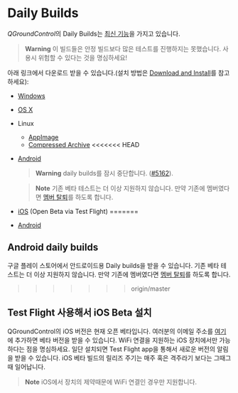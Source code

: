 # Daily Builds

*QGroundControl*의 Daily Builds는 [최신 기능](../releases/daily_build_new_features.md)을 가지고 있습니다.

> **Warning** 이 빌드들은 안정 빌드보다 많은 테스트를 진행하지는 못했습니다. 사용시 위험할 수 있다는 것을 명심하세요!

아래 링크에서 다운로드 받을 수 있습니다.(설치 방법은 [Download and Install](../getting_started/download_and_install.md)를 참고하세요):

* [Windows](https://s3-us-west-2.amazonaws.com/qgroundcontrol/builds/master/QGroundControl-installer.exe)
* [OS X](https://s3-us-west-2.amazonaws.com/qgroundcontrol/builds/master/QGroundControl.dmg)
* Linux 
  * [AppImage](https://s3-us-west-2.amazonaws.com/qgroundcontrol/builds/master/QGroundControl.AppImage)
  * [Compressed Archive](https://s3-us-west-2.amazonaws.com/qgroundcontrol/builds/master/QGroundControl.tar.bz2)
<<<<<<< HEAD
* [Android](https://play.google.com/store/apps/details?id=org.mavlink.qgroundcontrolbeta&rdid=org.mavlink.qgroundcontrolbeta) 
  > **Warning** daily builds를 잠시 중단합니다. ([#5162](https://github.com/mavlink/qgroundcontrol/issues/5162)).
  
  <span></span>
  > **Note** 기존 베타 테스트는 더 이상 지원하지 않습니다. 만약 기존에 멤버였다면 [멤버 탈퇴](https://play.google.com/apps/testing/org.mavlink.qgroundcontrol)를 하도록 합니다.
* [iOS](#installing-ios-beta-using-test-flight) (Open Beta via Test Flight)
=======
* [Android](https://play.google.com/store/apps/details?id=org.mavlink.qgroundcontrolbeta&rdid=org.mavlink.qgroundcontrolbeta)

## Android daily builds

구글 플레이 스토어에서 안드로이드용 Daily builds을 받을 수 있습니다. 기존 베타 테스트는 더 이상 지원하지 않습니다. 만약 기존에 멤버였다면 [멤버 탈퇴](https://play.google.com/store/apps/details?id=org.mavlink.qgroundcontrolbeta)를 하도록 합니다.
>>>>>>> origin/master


## Test Flight 사용해서 iOS Beta 설치

QGroundControl의 iOS 버전은 현재 오픈 베타입니다. 여러분의 이메일 주소를 [여기](https://github.com/mavlink/qgroundcontrol/issues/3509)에 추가하면 베타 버전을 받을 수 있습니다. WiFi 연결을 지원하는 iOS 장치에서만 가능하다는 점을 명심하세요. 일단 설치되면 Test Flight app을 통해서 새로운 버전의 알림을 받을 수 있습니다. iOS 베타 빌드의 릴리즈 주기는 매주 혹은 격주라기 보다는 그때그때 일어납니다.

> **Note** iOS에서 장치의 제약때문에 WiFi 연결인 경우만 지원합니다.
